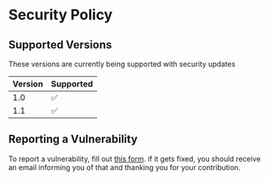 # Security Policy

## Supported Versions

These versions are currently being supported with security updates

| Version | Supported          |
| ------- | ------------------ |
| 1.0     | :white_check_mark: |
| 1.1     | :white_check_mark: |

## Reporting a Vulnerability

To report a vulnerability, fill out [this form](https://forms.gle/2stTDgBKvgHFhP43A). if it gets fixed, you should receive an email informing you of that and thanking you for your contribution.
